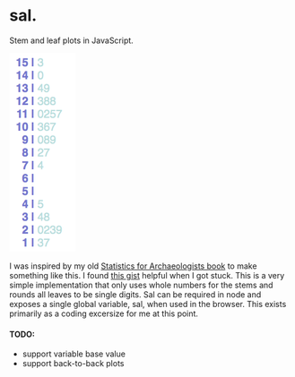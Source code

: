 # sal.
Stem and leaf plots in JavaScript.

![screenshot](/screenshot.png)

I was inspired by my old [Statistics for Archaeologists book](http://www.amazon.com/Statistics-Archaeologists-Interdisciplinary-Contributions-Archaeology/dp/1441960716wq2) to make something like this. I found [this gist](https://gist.github.com/jeroenjanssens/6395842) helpful when I got stuck. This is a very simple implementation that only uses whole numbers for the stems and rounds all leaves to be single digits. Sal can be required in node and exposes a single global variable, sal, when used in the browser. This exists primarily as a coding excersize for me at this point.

#### TODO:
- support variable base value
- support back-to-back plots
